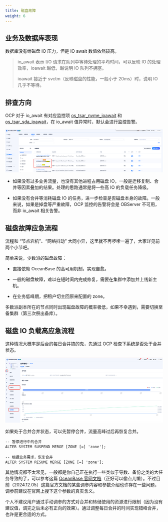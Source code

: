 ```yaml
---
title: 磁盘故障
weight: 6
---
```


## 业务及数据库表现

数据库没有给磁盘 IO 压力，但是 IO await 数值依然较高。

> io_await 表示 I/O 请求在队列中等待处理的平均时间，可以反映 IO 的处理效率，ioawait 越低，越说明 IO 队列不拥塞。
>
> ioawait 接近于 svctm（反映磁盘的性能，一般小于 20ms）时，说明 IO 几乎不等待。

## 排查方向

OCP 对于 io_await 有对应监控项 [os_tsar_nvme_ioawait](https://www.oceanbase.com/docs/common-ocp-1000000001740621) 和 [os_tsar_sda_ioawait](https://www.oceanbase.com/docs/common-ocp-1000000001740634)，在 io_await 值异常时，默认会进行监控告警。

![image](/img/user_manual/operation_and_maintenance/zh-CN/emergency_handbook/06_disk_problem/001.png)

- 如果没有过多业务流量，也没有其他进程占用磁盘 IO，一般是迁移复制、合并等因素叠加的结果。处理的思路通常是将一些高 IO 的负载任务降级。

- 如果没有合并等消耗磁盘 IO 的任务，进一步检查是否磁盘本身的故障。一般来说，如果是掉盘等严重故障，OCP 监控的告警将会是 OBServer 不可用，而非 io_await 相关告警。

## 磁盘故障应急流程

流程和 “节点宕机”、“网络抖动” 大同小异，这里就不再啰嗦一遍了，大家详见前两个小节吧。

简单来说，少数派的磁盘故障：

- 直接依赖 OceanBase 的高可用机制，实现自愈。

- 一般的磁盘故障，难以在短时间内完成修复，需要在集群中添加并上线新主机。

- 在业务低峰期，把租户切主回原来配置的 zone。

多数派副本所在的节点同时出现磁盘故障的概率极低，如果不幸遇到，需要切换至备集群（第三次祭出备库）。


## 磁盘 IO 负载高应急流程

这种情况大概率是后台的每日合并搞的鬼，先通过 OCP 检查下系统是否处于合并状态。

![image](/img/user_manual/operation_and_maintenance/zh-CN/emergency_handbook/06_disk_problem/002.png)

如果处于合并合并状态，可以先暂停合并，流量高峰过后再恢复合并。
```
-- 暂停进行中的合并
ALTER SYSTEM SUSPEND MERGE [ZONE [=] 'zone'];

-- 根据业务需求，恢复合并
ALTER SYSTEM RESUME MERGE [ZONE [=] 'zone'];
```

其他情况都不太常见，一般都是你自己正在执行一些类似于导数、备份之类的大任务导致的了，可以参考这篇 [OceanBase 官网文档](https://www.oceanbase.com/docs/common-oceanbase-database-cn-1000000001574364)（正好可以偷点儿懒）。不过目前（2024.12.05）这篇官方文档的某些调参内容和参数介绍也许存在一些问题，调参前建议在官网上搜下这个参数的真实含义。

个人不建议用户通过手动调参的方式对合并和转储使用的资源进行限制（因为没有建议值，调完之后未必有正向的效果）。通过调整每日合并的时间实现错峰合并，也许是更合适的方式。